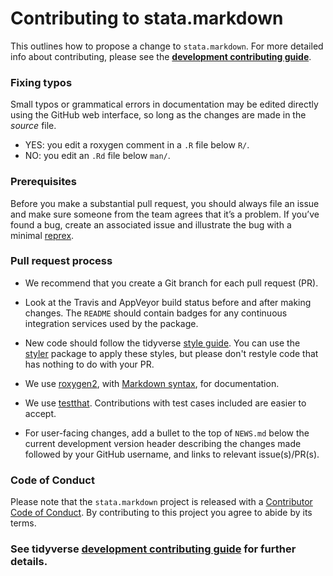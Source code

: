# Contributing to stata.markdown

This outlines how to propose a change to `stata.markdown`.
For more detailed info about contributing, please see the [**development contributing guide**](https://rstd.io/tidy-contrib).

### Fixing typos

Small typos or grammatical errors in documentation may be edited directly using the GitHub web interface, so long as the changes are made in the _source_ file.

*  YES: you edit a roxygen comment in a `.R` file below `R/`.
*  NO: you edit an `.Rd` file below `man/`.

### Prerequisites

Before you make a substantial pull request, you should always file an issue and make sure someone from the team agrees that it’s a problem. 
If you’ve found a bug, create an associated issue and illustrate the bug with a minimal [reprex](https://www.tidyverse.org/help/#reprex).

### Pull request process

*  We recommend that you create a Git branch for each pull request (PR).  

*  Look at the Travis and AppVeyor build status before and after making changes. 
   The `README` should contain badges for any continuous integration services used by the package.  
*  New code should follow the tidyverse [style guide](https://style.tidyverse.org).
   You can use the [styler](https://CRAN.R-project.org/package=styler) package to apply these styles, but please don't restyle code that has nothing to do with your PR.  
   
*  We use [roxygen2](https://cran.r-project.org/package=roxygen2), with [Markdown syntax](https://cran.r-project.org/web/packages/roxygen2/vignettes/markdown.html), for documentation.  
*  We use [testthat](https://cran.r-project.org/package=testthat). 
   Contributions with test cases included are easier to accept.  
*  For user-facing changes, add a bullet to the top of `NEWS.md` below the current development version header describing the changes made followed by your GitHub username, and links to relevant issue(s)/PR(s).

### Code of Conduct

Please note that the `stata.markdown` project is released with a [Contributor Code of Conduct](CODE_OF_CONDUCT.md). 
By contributing to this project you agree to abide by its terms.

### See tidyverse [development contributing guide](https://rstd.io/tidy-contrib) for further details.
